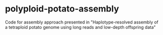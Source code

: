 # polyploid-potato-assembly
Code for assembly approach presented in "Haplotype-resolved assembly of a tetraploid potato genome using long reads and low-depth offspring data"
